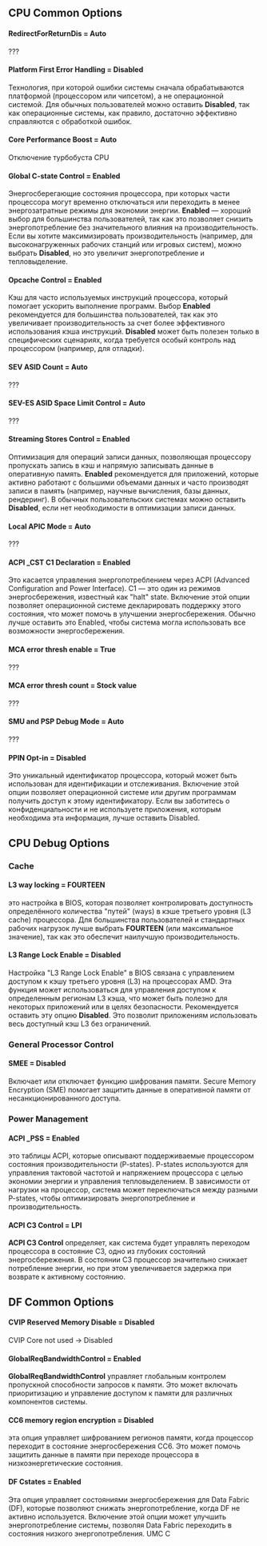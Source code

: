 ## CPU Common Options
#### RedirectForReturnDis = Auto
???
#### Platform First Error Handling = Disabled
Технология, при которой ошибки системы сначала обрабатываются платформой (процессором или чипсетом), а не операционной системой.
Для обычных пользователей можно оставить **Disabled**, так как операционные системы, как правило, достаточно эффективно справляются с обработкой ошибок.
#### Core Performance Boost = Auto
Отключение турбобуста CPU
#### Global C-state Control = Enabled
Энергосберегающие состояния процессора, при которых части процессора могут временно отключаться или переходить в менее энергозатратные режимы для экономии энергии.
**Enabled** — хороший выбор для большинства пользователей, так как это позволяет снизить энергопотребление без значительного влияния на производительность. Если вы хотите максимизировать производительность (например, для высоконагруженных рабочих станций или игровых систем), можно выбрать **Disabled**, но это увеличит энергопотребление и тепловыделение.
#### Opcache Control = Enabled
Кэш для часто используемых инструкций процессора, который помогает ускорить выполнение программ.
Выбор **Enabled** рекомендуется для большинства пользователей, так как это увеличивает производительность за счет более эффективного использования кэша инструкций. **Disabled** может быть полезен только в специфических сценариях, когда требуется особый контроль над процессором (например, для отладки).
#### SEV ASID Count = Auto
???
#### SEV-ES ASID Space Limit Control = Auto
???
#### Streaming Stores Control = Enabled
Оптимизация для операций записи данных, позволяющая процессору пропускать запись в кэш и напрямую записывать данные в оперативную память.
**Enabled** рекомендуется для приложений, которые активно работают с большими объемами данных и часто производят записи в память (например, научные вычисления, базы данных, рендеринг). В обычных пользовательских системах можно оставить **Disabled**, если нет необходимости в оптимизации записи данных.
#### Local APIC Mode = Auto
???
#### ACPI _CST C1 Declaration = Enabled
Это касается управления энергопотреблением через ACPI (Advanced Configuration and Power Interface). C1 — это один из режимов энергосбережения, известный как "halt" state. Включение этой опции позволяет операционной системе декларировать поддержку этого состояния, что может помочь в улучшении энергосбережения. Обычно лучше оставить это Enabled, чтобы система могла использовать все возможности энергосбережения.
#### MCA error thresh enable = True
???
#### MCA error thresh count = Stock value
???
#### SMU and PSP Debug Mode = Auto
???
#### PPIN Opt-in = Disabled
Это уникальный идентификатор процессора, который может быть использован для идентификации и отслеживания. Включение этой опции позволяет операционной системе или другим программам получить доступ к этому идентификатору. Если вы заботитесь о конфиденциальности и не используете приложения, которым необходима эта информация, лучше оставить Disabled.
## CPU Debug Options
### Cache
#### L3 way locking = FOURTEEN
это настройка в BIOS, которая позволяет контролировать доступность определённого количества "путей" (ways) в кэше третьего уровня (L3 cache) процессора. Для большинства пользователей и стандартных рабочих нагрузок лучше выбрать **FOURTEEN** (или максимальное значение), так как это обеспечит наилучшую производительность.
#### L3 Range Lock Enable = Disabled
Настройка "L3 Range Lock Enable" в BIOS связана с управлением доступом к кэшу третьего уровня (L3) на процессорах AMD. Эта функция может использоваться для управления доступом к определенным регионам L3 кэша, что может быть полезно для некоторых приложений или в целях безопасности.
Рекомендуется оставить эту опцию **Disabled**. Это позволит приложениям использовать весь доступный кэш L3 без ограничений.
### General Processor Control
#### SMEE = Disabled
Включает или отключает функцию шифрования памяти. Secure Memory Encryption (SME) помогает защитить данные в оперативной памяти от несанкционированного доступа.
### Power Management
#### ACPI _PSS = Enabled
это таблицы ACPI, которые описывают поддерживаемые процессором состояния производительности (P-states). P-states используются для управления тактовой частотой и напряжением процессора с целью экономии энергии и управления тепловыделением. В зависимости от нагрузки на процессор, система может переключаться между разными P-states, чтобы оптимизировать энергопотребление и производительность.
#### ACPI C3 Control = LPI
**ACPI C3 Control** определяет, как система будет управлять переходом процессора в состояние C3, одно из глубоких состояний энергосбережения. В состоянии C3 процессор значительно снижает потребление энергии, но при этом увеличивается задержка при возврате к активному состоянию.
## DF Common Options
#### CVIP Reserved Memory Disable = Disabled
CVIP Core not used -> Disabled
#### GlobalReqBandwidthControl = Enabled
**GlobalReqBandwidthControl** управляет глобальным контролем пропускной способности запросов к памяти. Это может включать приоритизацию и управление доступом к памяти для различных компонентов системы.
#### CC6 memory region encryption = Disabled
эта опция управляет шифрованием регионов памяти, когда процессор переходит в состояние энергосбережения CC6. Это может помочь защитить данные в памяти при переходе процессора в низкоэнергетические состояния.
#### DF Cstates = Enabled
Эта опция управляет состояниями энергосбережения для Data Fabric (DF), которые позволяют снижать энергопотребление, когда DF не активно используется. Включение этой опции может улучшить энергопотребление системы, позволяя Data Fabric переходить в состояния низкого энергопотребления.
UMC C
